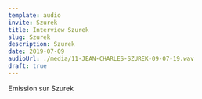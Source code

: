 ```yaml
---
template: audio
invite: Szurek
title: Interview Szurek
slug: Szurek
description: Szurek
date: 2019-07-09
audioUrl: ./media/11-JEAN-CHARLES-SZUREK-09-07-19.wav
draft: true
---
```

Emission sur Szurek
